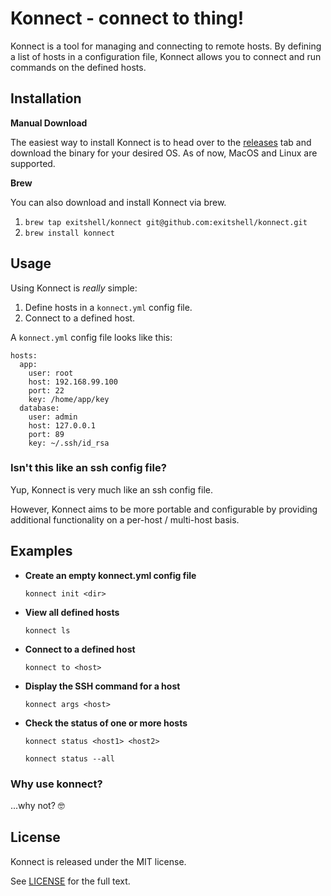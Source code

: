 # Konnect - connect to thing!

Konnect is a tool for managing and connecting to remote hosts. By defining a list of hosts in a configuration file, Konnect allows you to connect and run commands on the defined hosts.

Installation
--------------
**Manual Download**

The easiest way to install Konnect is to head over to the [releases](https://github.com/exitshell/konnect/releases) tab and download the binary for your desired OS. As of now, MacOS and Linux are supported.

**Brew**

You can also download and install Konnect via brew.
1. `brew tap exitshell/konnect git@github.com:exitshell/konnect.git`
1. `brew install konnect`

Usage
--------------


Using Konnect is _really_ simple:
1. Define hosts in a `konnect.yml` config file.
1. Connect to a defined host.


A `konnect.yml` config file looks like this:

```
hosts:
  app:
    user: root
    host: 192.168.99.100
    port: 22
    key: /home/app/key
  database:
    user: admin
    host: 127.0.0.1
    port: 89
    key: ~/.ssh/id_rsa
```



### Isn't this like an ssh config file?
Yup, Konnect  is very much like an ssh config file.

However, Konnect aims to be more portable and configurable by providing additional functionality on a per-host / multi-host basis.

Examples
--------------

- **Create an empty konnect.yml config file**

	`konnect init <dir>`


- **View all defined hosts**

	`konnect ls`


- **Connect to a defined host**

	`konnect to <host>`


- **Display the SSH command for a host**

	`konnect args <host>`


- **Check the status of one or more hosts**

	`konnect status <host1> <host2>`

	`konnect status --all`


### Why use konnect?
...why not? 🤓


License
--------------
Konnect is released under the MIT license.

See [LICENSE](LICENSE) for the full text.
